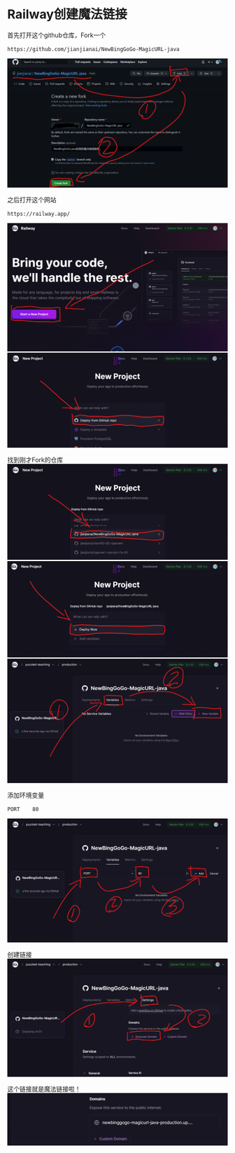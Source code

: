 
# Railway创建魔法链接
首先打开这个github仓库，Fork一个
~~~
https://github.com/jianjianai/NewBingGoGo-MagicURL-java
~~~
![](./img/19.png)

之后打开这个网站
~~~
https://railway.app/
~~~
![](./img/20.png)
![](./img/21.png)

找到刚才Fork的仓库
![](./img/22.png)
![](./img/23.png)
![](./img/24.png)

添加环境变量
~~~
PORT    80
~~~
![](./img/25.png)

创建链接
![](./img/26.png)

这个链接就是魔法链接啦！
![](./img/27.png)
